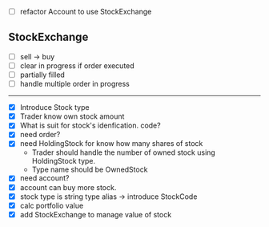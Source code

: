 - [ ] refactor Account to use StockExchange

## StockExchange

- [ ] sell -> buy 
- [ ] clear in progress if order executed
- [ ] partially filled
- [ ] handle multiple order in progress

---

- [x] Introduce Stock type
- [x] Trader know own stock amount
- [x] What is suit for stock's idenfication. code?
- [x] need order?
- [x] need HoldingStock for know how many shares of stock
    - Trader should handle the number of owned stock using HoldingStock type.
    - Type name should be OwnedStock
- [x] need account?
- [x] account can buy more stock.
- [x] stock type is string type alias -> introduce StockCode
- [x] calc portfolio value
- [x] add StockExchange to manage value of stock
